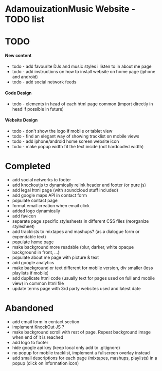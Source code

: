 AdamouizationMusic Website - TODO list
======================================

# TODO

#### New content
* todo - add favourite DJs and music styles i listen to in about me page
* todo - add instructions on how to install website on home page (iphone and android)
* todo - add social network feeds

#### Code Design
* todo - elements in head of each html page common (import directly in head if possible in future)

#### Website Design
* todo - don't show the logo if mobile or tablet view
* todo - find an elegant way of showing tracklist on mobile views
* todo - add iphone/android home screen website icon
* todo - make popup width fit the text inside (not hardcoded width)

# Completed
* add social networks to footer
* add knockoutjs to dynamically relink header and footer (or pure js)
* add legal html page (with soundcloud stuff included)
* add google maps API in contact form
* populate contact page
* format email creation when email click
* added logo dynamically
* add favicon
* separate page specific stylesheets in different CSS files (reorganize stylesheet)
* add tracklists to mixtapes and mashups? (as a dialogue form or expendable text)
* populate home page
* make background more readable (blur, darker, white opaque background in front, ...)
* populate about me page with picture & text
* add google analytics
* make background or text different for mobile version, div smaller (less playlists if mobile)
* add duplicate html code (usually text for pages used on full and mobile view) in common html file
* update terms page with 3rd party websites used and latest date

# Abandoned
* add email form in contact section
* implement KnockOut JS ?
* make background scroll with rest of page. Repeat background image when end of it is reached
* add logo to footer
* hide google api key (keep local only add to .gitignore)
* no popup for mobile tracklist, implement a fullscreen overlay instead
* add small descriptions for each page (mixtapes, mashups, playlists) in a popup (click on information icon)
